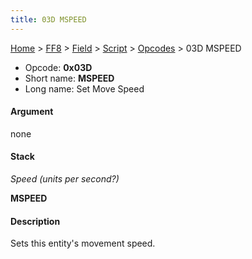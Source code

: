 ```yaml
---
title: 03D MSPEED
---
```


[Home](/ff7-flat-wiki/Main%20Page.md) > [FF8](/ff7-flat-wiki/FF8.md) > [Field](/ff7-flat-wiki/FF8/Field.md) > [Script](/ff7-flat-wiki/FF8/Field/Script.md) > [Opcodes](/ff7-flat-wiki/FF8/Field/Script/Opcodes.md) > 03D MSPEED

-   Opcode: **0x03D**
-   Short name: **MSPEED**
-   Long name: Set Move Speed

#### Argument

none

#### Stack

  
*Speed (units per second?)*

**MSPEED**

#### Description

Sets this entity's movement speed.

